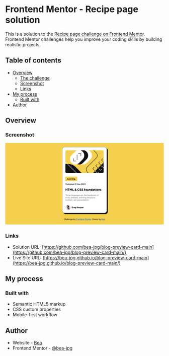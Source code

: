 # Frontend Mentor - Recipe page solution

This is a solution to the [Recipe page challenge on Frontend Mentor](https://www.frontendmentor.io/challenges/recipe-page-KiTsR8QQKm). Frontend Mentor challenges help you improve your coding skills by building realistic projects. 

## Table of contents

- [Overview](#overview)
  - [The challenge](#the-challenge)
  - [Screenshot](#screenshot)
  - [Links](#links)
- [My process](#my-process)
  - [Built with](#built-with)
- [Author](#author)

## Overview

### Screenshot

![](./screenshot.png)

### Links

- Solution URL: [https://github.com/bea-jpg/blog-preview-card-main](https://github.com/bea-jpg/blog-preview-card-main/)
- Live Site URL: [https://bea-jpg.github.io/blog-preview-card-main](https://bea-jpg.github.io/blog-preview-card-main/)

## My process

### Built with

- Semantic HTML5 markup
- CSS custom properties
- Mobile-first workflow


## Author

- Website - [Bea](https://github.com/bea-jpg)
- Frontend Mentor - [@bea-jpg](https://www.frontendmentor.io/profile/bea-jpg)